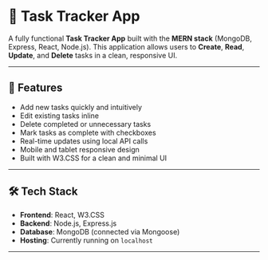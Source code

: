 # 📝 Task Tracker App

A fully functional **Task Tracker App** built with the **MERN stack** (MongoDB, Express, React, Node.js). 
This application allows users to **Create**, **Read**, **Update**, and **Delete** tasks in a clean, responsive UI.

-------------------------------------------------------------------------------------------------------------------

## 🚀 Features

- Add new tasks quickly and intuitively  
- Edit existing tasks inline  
- Delete completed or unnecessary tasks  
- Mark tasks as complete with checkboxes  
- Real-time updates using local API calls  
- Mobile and tablet responsive design  
- Built with W3.CSS for a clean and minimal UI

-------------------------------------------------------------------------------------------------------------------

## 🛠️ Tech Stack

- **Frontend**: React, W3.CSS  
- **Backend**: Node.js, Express.js  
- **Database**: MongoDB (connected via Mongoose)  
- **Hosting**: Currently running on `localhost`

---


